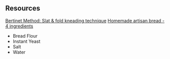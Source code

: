 ## Resources
[Bertinet Method: Slat & fold kneading technique](https://www.youtube.com/watch?v=bWN9mxR_iXI)
[Homemade artisan bread - 4 ingredients](https://sallysbakingaddiction.com/homemade-artisan-bread/)
- Bread Flour
- Instant Yeast
- Salt
- Water